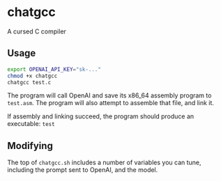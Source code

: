 # chatgcc

A cursed C compiler

## Usage
```sh
export OPENAI_API_KEY="sk-..."
chmod +x chatgcc
chatgcc test.c
```
The program will call OpenAI and save its x86_64 assembly program to `test.asm`. The program will also attempt to assemble that file, and link it.

If assembly and linking succeed, the program should produce an executable: `test`

## Modifying

The top of `chatgcc.sh` includes a number of variables you can tune, including the prompt sent to OpenAI, and the model.
